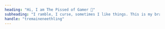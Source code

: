 ```yaml
---
heading: "Hi, I am The Pissed of Gamer 👺"
subheading: "I ramble, I curse, sometimes I like things. This is my brain dump. Tread carefully 😜"
handle: "tremaineneethling"
---
```

